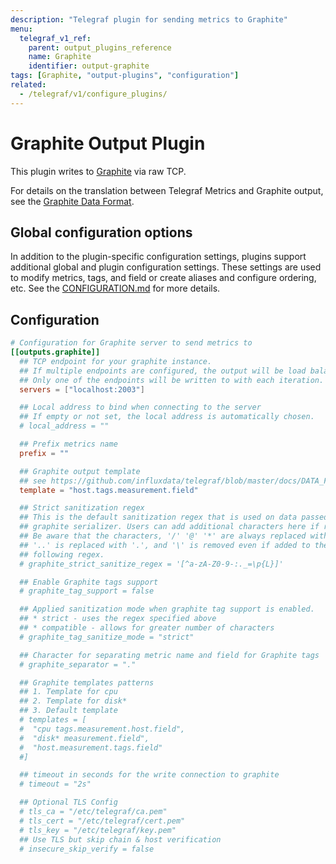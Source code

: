 ```yaml
---
description: "Telegraf plugin for sending metrics to Graphite"
menu:
  telegraf_v1_ref:
    parent: output_plugins_reference
    name: Graphite
    identifier: output-graphite
tags: [Graphite, "output-plugins", "configuration"]
related:
  - /telegraf/v1/configure_plugins/
---
```


# Graphite Output Plugin

This plugin writes to [Graphite](http://graphite.readthedocs.org/en/latest/index.html) via raw TCP.

For details on the translation between Telegraf Metrics and Graphite output,
see the [Graphite Data Format](/telegraf/v1/data_formats/output).

[1]: http://graphite.readthedocs.org/en/latest/index.html
[2]: ../../../docs/DATA_FORMATS_OUTPUT.md

## Global configuration options <!-- @/docs/includes/plugin_config.md -->

In addition to the plugin-specific configuration settings, plugins support
additional global and plugin configuration settings. These settings are used to
modify metrics, tags, and field or create aliases and configure ordering, etc.
See the [CONFIGURATION.md](/telegraf/v1/configuration/#plugins) for more details.

[CONFIGURATION.md]: ../../../docs/CONFIGURATION.md#plugins

## Configuration

```toml @sample.conf
# Configuration for Graphite server to send metrics to
[[outputs.graphite]]
  ## TCP endpoint for your graphite instance.
  ## If multiple endpoints are configured, the output will be load balanced.
  ## Only one of the endpoints will be written to with each iteration.
  servers = ["localhost:2003"]

  ## Local address to bind when connecting to the server
  ## If empty or not set, the local address is automatically chosen.
  # local_address = ""

  ## Prefix metrics name
  prefix = ""

  ## Graphite output template
  ## see https://github.com/influxdata/telegraf/blob/master/docs/DATA_FORMATS_OUTPUT.md
  template = "host.tags.measurement.field"

  ## Strict sanitization regex
  ## This is the default sanitization regex that is used on data passed to the
  ## graphite serializer. Users can add additional characters here if required.
  ## Be aware that the characters, '/' '@' '*' are always replaced with '_',
  ## '..' is replaced with '.', and '\' is removed even if added to the
  ## following regex.
  # graphite_strict_sanitize_regex = '[^a-zA-Z0-9-:._=\p{L}]'

  ## Enable Graphite tags support
  # graphite_tag_support = false

  ## Applied sanitization mode when graphite tag support is enabled.
  ## * strict - uses the regex specified above
  ## * compatible - allows for greater number of characters
  # graphite_tag_sanitize_mode = "strict"

  ## Character for separating metric name and field for Graphite tags
  # graphite_separator = "."

  ## Graphite templates patterns
  ## 1. Template for cpu
  ## 2. Template for disk*
  ## 3. Default template
  # templates = [
  #  "cpu tags.measurement.host.field",
  #  "disk* measurement.field",
  #  "host.measurement.tags.field"
  #]

  ## timeout in seconds for the write connection to graphite
  # timeout = "2s"

  ## Optional TLS Config
  # tls_ca = "/etc/telegraf/ca.pem"
  # tls_cert = "/etc/telegraf/cert.pem"
  # tls_key = "/etc/telegraf/key.pem"
  ## Use TLS but skip chain & host verification
  # insecure_skip_verify = false
```
